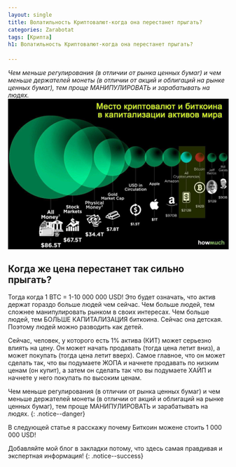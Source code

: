 ```yaml
---
layout: single
title: Волатильность Криптовалют-когда она перестанет прыгать?
categories: Zarabotat
tags: [Крипта]
h1: Волатильность Криптовалют-когда она перестанет прыгать?

---
```

*Чем меньше регулирования (в отличии от рынка ценных бумаг) и чем меньше держателей монеты (в отличии от акций и облигаций на рынке ценных бумаг), тем проще МАНИПУЛИРОВАТЬ и зарабатывать на людях.*
![crypto](/assets/images/zarabotat/crypto.jpg)

##  Когда же цена перестанет так сильно прыгать? 

Тогда когда 1 BTC = 1-10 000 000 USD!  Это будет означать, что актив держат гораздо больше людей чем сейчас. Чем больше людей, тем сложнее манипулировать рынком в своих интересах.  Чем больше людей, тем БОЛЬШЕ КАПИТАЛИЗАЦИЯ биткоина.  Сейчас она детская. Поэтому людей можно разводить как детей. 

Сейчас, человек, у которого есть 1% актива (КИТ) может серьезно влиять на цену.  Он может начать продавать (тогда цена летит вниз), а может покупать (тогда цена летит вверх).   Самое главное, что он может сделать так, что вы подумаете ЖОПА и начнете продавать по низким ценам (он купит), а затем он сделать так что вы подумаете ХАЙП и начнете у него покупать по высоким ценам. 

Чем меньше регулирования (в отличии от рынка ценных бумаг) и чем меньше держателей монеты (в отличии от акций и облигаций на рынке ценных бумаг), тем проще МАНИПУЛИРОВАТЬ и зарабатывать на людях. 
{: .notice--danger}

В следующей статье я расскажу почему Биткоин можене стоить 1 000 000 USD!

Добавляйте мой блог в закладки потому, что здесь самая правдивая и экспертная информация!
{: .notice--success}